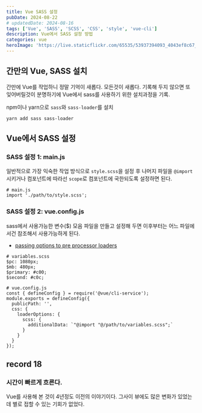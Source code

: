 ```yaml
---
title: Vue SASS 설정
pubDate: 2024-08-22
# updatedDate: 2024-08-16
tags: ['Vue', 'SASS', 'SCSS', 'CSS', 'style', 'vue-cli']
description: Vue에서 SASS 설정 방법
categories: vue
heroImage: 'https://live.staticflickr.com/65535/53937394093_4043ef8c67_o.png'
---
```


## 간만의 Vue, SASS 설치

간만에 Vue를 작업하니 정말 기억이 새롭다. 모든것이 새롭다. 기록해 두지 않으면 또 잊어버릴것이 분명하기에 Vue에서 sass를 사용하기 위한 설치과정을 기록.

npm이나 yarn으로 `sass`와 `sass-loader`를 설치

```shell
yarn add sass sass-loader
```

## Vue에서 SASS 설정

### SASS 설정 1: main.js

일반적으로 가장 익숙한 작업 방식으로 `style.scss`을 설정 후 나머지 파일을 `@import` 시키거나 컴포넌트에 따라선 `scope`로 컴포넌트에 국한되도록 설정하면 된다.

```shell
# main.js
import './path/to/style.scss';
```

### SASS 설정 2: vue.config.js

sass에서 사용가능한 변수($) 모음 파일을 만들고 설정해 두면 이후부터는 어느 파일에서건 참조해서 사용가능하게 된다.

- [passing options to pre processor loaders](https://cli.vuejs.org/guide/css.html#passing-options-to-pre-processor-loaders)

```shell
# variables.scss
$pc: 1080px;
$mb: 480px;
$primary: #c00;
$second: #c0c;
```

```shell
# vue.config.js
const { defineConfig } = require('@vue/cli-service');
module.exports = defineConfig({
  publicPath: '',
  css: {
    loaderOptions: {
      scss: {
        additionalData: `"@import "@/path/to/variables.scss";`
      }
    }
  }
});
```

## record 18

### 시간이 빠르게 흐른다.

Vue를 사용해 본 것이 4년정도 이전의 이야기이다. 그사이 뷰에도 많은 변화가 있었는데 별로 접할 수 있는 기회가 없었다.
